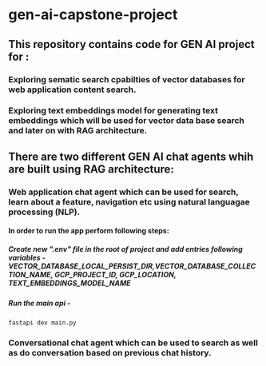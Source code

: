 # gen-ai-capstone-project

## This repository contains code for GEN AI project for :
### Exploring sematic search cpabilties of vector databases for web application content search.

### Exploring text embeddings model for generating text embeddings which will be used for vector data base search and later on with RAG architecture.

## There are two different GEN AI chat agents whih are built using RAG architecture:

### Web application chat agent which can be used for search, learn about a feature, navigation etc using natural languagae processing (NLP). 
#### In order to run the app perform following steps:
##### Create new ".env" file in the root of project and add entries following variables - VECTOR_DATABASE_LOCAL_PERSIST_DIR,VECTOR_DATABASE_COLLECTION_NAME, GCP_PROJECT_ID, GCP_LOCATION, TEXT_EMBEDDINGS_MODEL_NAME
##### Run the main api - 
````
fastapi dev main.py
````
            
### Conversational chat agent which can be used to search as well as do conversation based on previous chat history.